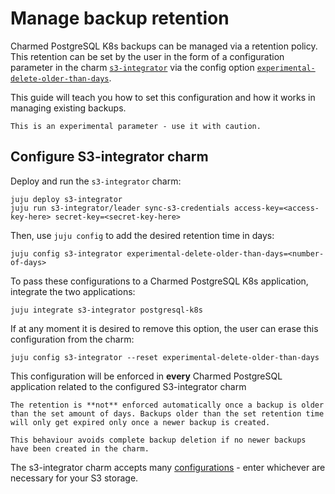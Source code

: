# Manage backup retention

Charmed PostgreSQL K8s backups can be managed via a retention policy. This retention can be set by the user in the form of a configuration parameter in the charm [`s3-integrator`](https://charmhub.io/s3-integrator) via the config option  [`experimental-delete-older-than-days`](https://charmhub.io/s3-integrator/configuration?channel=latest/edge#experimental-delete-older-than-days).

This guide will teach you how to set this configuration and how it works in managing existing backups.

```{caution}
This is an experimental parameter - use it with caution.
```

## Configure S3-integrator charm

Deploy and run the `s3-integrator` charm:

```text
juju deploy s3-integrator
juju run s3-integrator/leader sync-s3-credentials access-key=<access-key-here> secret-key=<secret-key-here>
```

Then, use `juju config` to add the desired retention time in days:

```text
juju config s3-integrator experimental-delete-older-than-days=<number-of-days>
```

To pass these configurations to a Charmed PostgreSQL K8s application, integrate the two applications:

```text
juju integrate s3-integrator postgresql-k8s
```

If at any moment it is desired to remove this option, the user can erase this configuration from the charm:

```text
juju config s3-integrator --reset experimental-delete-older-than-days
```

This configuration will be enforced in **every** Charmed PostgreSQL application related to the configured S3-integrator charm

```{caution} 
The retention is **not** enforced automatically once a backup is older than the set amount of days. Backups older than the set retention time will only get expired only once a newer backup is created.

This behaviour avoids complete backup deletion if no newer backups have been created in the charm.
```

The s3-integrator charm accepts many [configurations](https://charmhub.io/s3-integrator/configure) - enter whichever are necessary for your S3 storage.

